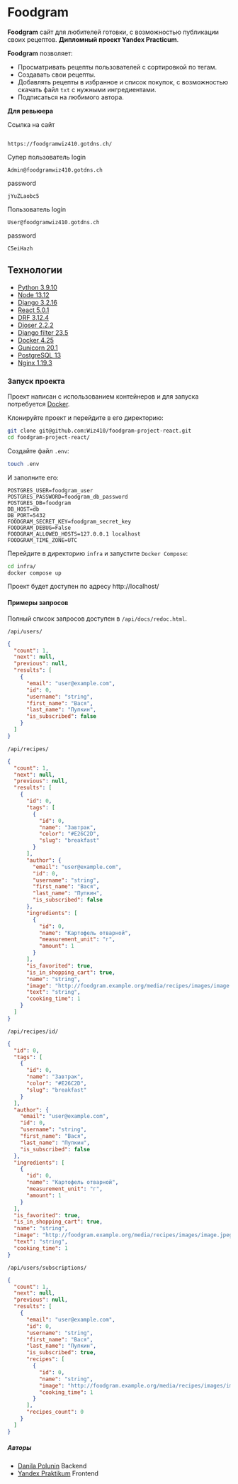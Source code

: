 # Foodgram
**Foodgram** сайт для любителей готовки, с возможностью публикации своих рецептов.
**Дипломный проект Yandex Practicum**.

**Foodgram** позволяет:
- Просматривать рецепты пользователей с сортировкой по тегам.
- Создавать свои рецепты.
- Добавлять рецепты в избранное и список покупок, с возможностью скачать файл `txt` с нужными ингредиентами.
- Подписаться на любимого автора.

**Для ревьюера**

Ссылка на сайт
```

https://foodgramwiz410.gotdns.ch/

```

Супер пользователь
login
```
Admin@foodgramwiz410.gotdns.ch
```
password
```
jYuZLaobc5
```
Пользователь
login
```
User@foodgramwiz410.gotdns.ch
```
password
```
C5eiHazh
```

## Технологии
- [Python 3.9.10](https://docs.python.org/3.9/)
- [Node 13.12](https://nodejs.org/en/blog/release/v13.12.0)
- [Django 3.2.16](https://docs.djangoproject.com/en/3.2/)
- [React 5.0.1](https://ru.legacy.reactjs.org/)
- [DRF 3.12.4](https://github.com/ilyachch/django-rest-framework-rusdoc/tree/master)
- [Djoser 2.2.2](https://djoser.readthedocs.io/en/latest/index.html)
- [Django filter 23.5](https://django-filter.readthedocs.io/en/stable/index.html)
- [Docker 4.25](https://docs.docker.com/desktop/release-notes/)
- [Gunicorn 20.1](https://docs.gunicorn.org/en/20.1.0/)
- [PostgreSQL 13](https://www.postgresql.org/files/documentation/pdf/13/postgresql-13-A4.pdf)
- [Nginx 1.19.3](https://nginx.org/en/docs/)
### Запуск проекта 
Проект написан с использованием контейнеров и для запуска потребуется [Docker](https://www.docker.com/).

Клонируйте проект и перейдите в его директорию:
```bash
git clone git@github.com:Wiz410/foodgram-project-react.git
cd foodgram-project-react/
```
Создайте файл `.env`:
```bash
touch .env
```
И заполните его:
```
POSTGRES_USER=foodgram_user
POSTGRES_PASSWORD=foodgram_db_password
POSTGRES_DB=foodgram
DB_HOST=db
DB_PORT=5432
FOODGRAM_SECRET_KEY=foodgram_secret_key
FOODGRAM_DEBUG=False
FOODGRAM_ALLOWED_HOSTS=127.0.0.1 localhost
FOODGRAM_TIME_ZONE=UTC
```
Перейдите в директорию `infra` и запустите `Docker Compose`:
```bash
cd infra/
docker compose up
```
Проект будет доступен по адресу http://localhost/

#### Примеры запросов
Полный список запросов доступен в `/api/docs/redoc.html`.

`/api/users/`
```json
{
  "count": 1,
  "next": null,
  "previous": null,
  "results": [
    {
      "email": "user@example.com",
      "id": 0,
      "username": "string",
      "first_name": "Вася",
      "last_name": "Пупкин",
      "is_subscribed": false
    }
  ]
}
```

`/api/recipes/`
```json
{
  "count": 1,
  "next": null,
  "previous": null,
  "results": [
    {
      "id": 0,
      "tags": [
        {
          "id": 0,
          "name": "Завтрак",
          "color": "#E26C2D",
          "slug": "breakfast"
        }
      ],
      "author": {
        "email": "user@example.com",
        "id": 0,
        "username": "string",
        "first_name": "Вася",
        "last_name": "Пупкин",
        "is_subscribed": false
      },
      "ingredients": [
        {
          "id": 0,
          "name": "Картофель отварной",
          "measurement_unit": "г",
          "amount": 1
        }
      ],
      "is_favorited": true,
      "is_in_shopping_cart": true,
      "name": "string",
      "image": "http://foodgram.example.org/media/recipes/images/image.jpeg",
      "text": "string",
      "cooking_time": 1
    }
  ]
}
```

`/api/recipes/id/`
```json
{
  "id": 0,
  "tags": [
    {
      "id": 0,
      "name": "Завтрак",
      "color": "#E26C2D",
      "slug": "breakfast"
    }
  ],
  "author": {
    "email": "user@example.com",
    "id": 0,
    "username": "string",
    "first_name": "Вася",
    "last_name": "Пупкин",
    "is_subscribed": false
  },
  "ingredients": [
    {
      "id": 0,
      "name": "Картофель отварной",
      "measurement_unit": "г",
      "amount": 1
    }
  ],
  "is_favorited": true,
  "is_in_shopping_cart": true,
  "name": "string",
  "image": "http://foodgram.example.org/media/recipes/images/image.jpeg",
  "text": "string",
  "cooking_time": 1
}
```

`/api/users/subscriptions/`
```json
{
  "count": 1,
  "next": null,
  "previous": null,
  "results": [
    {
      "email": "user@example.com",
      "id": 0,
      "username": "string",
      "first_name": "Вася",
      "last_name": "Пупкин",
      "is_subscribed": true,
      "recipes": [
        {
          "id": 0,
          "name": "string",
          "image": "http://foodgram.example.org/media/recipes/images/image.jpeg",
          "cooking_time": 1
        }
      ],
      "recipes_count": 0
    }
  ]
}
```
##### Авторы
- [Danila Polunin](https://github.com/Wiz410) Backend
- [Yandex Praktikum](https://github.com/yandex-praktikum) Frontend
